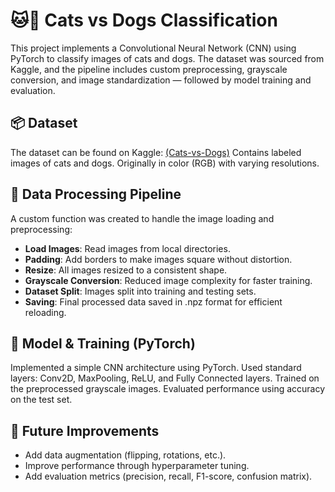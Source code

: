 # 🐱🐶 Cats vs Dogs Classification

This project implements a Convolutional Neural Network (CNN) using PyTorch to classify images of cats and dogs. The dataset was sourced from Kaggle, and the pipeline includes custom preprocessing, grayscale conversion, and image standardization — followed by model training and evaluation.

## 📦 Dataset
The dataset can be found on Kaggle: [(Cats-vs-Dogs)](https://www.kaggle.com/datasets/shaunthesheep/microsoft-catsvsdogs-dataset)
Contains labeled images of cats and dogs.
Originally in color (RGB) with varying resolutions.

## 🧹 Data Processing Pipeline
A custom function was created to handle the image loading and preprocessing:
- **Load Images**: Read images from local directories.
- **Padding**: Add borders to make images square without distortion.
- **Resize**: All images resized to a consistent shape.
- **Grayscale Conversion**: Reduced image complexity for faster training.
- **Dataset Split**: Images split into training and testing sets.
- **Saving**: Final processed data saved in .npz format for efficient reloading.

## 🔧 Model & Training (PyTorch)
Implemented a simple CNN architecture using PyTorch.
Used standard layers: Conv2D, MaxPooling, ReLU, and Fully Connected layers.
Trained on the preprocessed grayscale images.
Evaluated performance using accuracy on the test set.

## 🧪 Future Improvements
- Add data augmentation (flipping, rotations, etc.).
- Improve performance through hyperparameter tuning.
- Add evaluation metrics (precision, recall, F1-score, confusion matrix).
